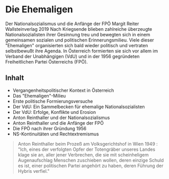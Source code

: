 # Die Ehemaligen
Der Nationalsozialismus
und die Anfänge der FPÖ
Margit Reiter
Wallsteinverlag 2019
Nach Kriegsende blieben zahlreiche überzeugte
Nationalsozialisten ihrer Gesinnung treu und
bewegten sich in einem gemeinsamen sozialen und
politischen Erinnerungsmilieu. Viele dieser
"Ehemaligen" organisierten sich bald wieder politisch
und vertraten selbstbewußt ihre Agenda. In Österreich
formierten sie sich vor allem im Verband der
Unabhängigen (VdU) und in der 1956 gegründeten
Freiheitlichen Partei Österreichs (FPÖ).
## Inhalt
* Vergangenheitspolitischer Kontext in Österreich
* Das "Ehemaligen"-Milieu
* Erste politische Formierungsversuche
* Der VdU: Ein Sammelbecken für ehemalige Nationalsozialisten
* Der VdU: Erfolge, Konflikte und Erosion
* Anton Reinthaller und der Nationalsozialismus
* Anton Reinthaller und die Anfänge der FPÖ
* Die FPÖ nach ihrer Gründung 1956
* NS-Kontinuitäten und Rechtextremismus
> Anton Reinthaller beim Prozeß am Volksgerichtshof in Wien 1949 :
> "Ich, eines der verfolgten Opfer der Totengräber unseres Landes
> klage sie an, aller jener Verbrechen, die sie mit scheinheligem
> Augenaufschlag Menschen zuschieben wollen, deren einzige Schuld
> es ist, einer politischen Partei angehört zu haben, deren Führung
> der Hybris verfiel."
